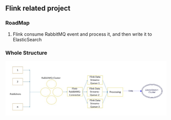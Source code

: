 ## Flink related project

### RoadMap
1. Flink consume RabbitMQ event and process it, and then write it to ElasticSearch

### Whole Structure
![structure.png](./structure.png)
